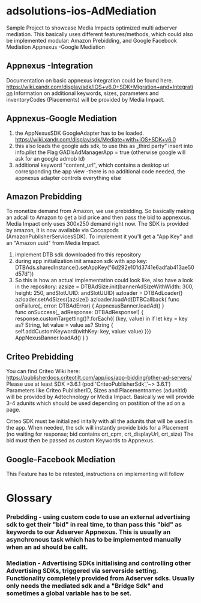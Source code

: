 # adsolutions-ios-AdMediation

Sample Project to showcase Media Impacts optimized multi adserver mediation. This basically uses different features/methods, which could also be implemented modular: Amazon Prebidding, and Google Facebook Mediation Appnexus -Google Mediation

## Appnexus -Integration
Documentation on basic appnexus integration could be found here. https://wiki.xandr.com/display/sdk/iOS+v6.0+SDK+Migration+and+Integration
Information on additional keywords, sizes, parameters and inventoryCodes (Placements) will be provided by Media Impact.

## Appnexus-Google Mediation
1. the AppNexusSDK GoogleAdapter has to be loaded. https://wiki.xandr.com/display/sdk/Mediate+with+iOS+SDK+v6.0
2. this also loads the google ads sdk, to use this as  „third party“ insert into info.plist the Flag GADIsAdManagerApp = true (otherwise google will ask for an google admob Id)
3. additional keyword "content_url", which contains a desktop url corresponding the app view
-there is no additional code needed, the appnexus adapter controls everything else

## Amazon Prebidding



To monetize demand from Amazon, we use prebidding. So basically making an adcall to Amazon to get a bid price and then pass the bid to appnexcus. Media Impact only uses 300x250 demand right now. The SDK is provided by amazon, it is now available via Cocoapods (AmazonPublisherServicesSDK). 
To implement it you'll get a "App Key" and an "Amazon uuid" from Media Impact.
1. implement DTB sdk downloaded fro this repository
2. during app initialization init amazon sdk with app key: DTBAds.sharedInstance().setAppKey("6d292e101d3741e6adfab413ae50d57d"))
3. So this is how an actual implementation could look like, also have a look in the repository:
azsize = DTBAdSize.init(bannerAdSizeWithWidth: 300, height: 250, andSlotUUID: andSlotUUID)
azloader = DTBAdLoader()
azloader.setAdSizes([azsize])
azloader.loadAd(DTBCallback{
func onFailure(_ error: DTBAdError) {
AppnexusBanner.loadAd()
}  
func onSuccess(_ adResponse: DTBAdResponse!) {
response.customTargetting()?.forEach({ (key, value) in
if let key = key as? String, let value = value as? String {
self.addCustomKeyword(withKey: key, value: value)
}})
AppNexusBanner.loadAd()
}
)
## Criteo Prebidding

You can find Criteo Wiki here: https://publisherdocs.criteotilt.com/app/ios/app-bidding/other-ad-servers/
Please use at least SDK >3.6.1 (pod 'CriteoPublisherSdk','~> 3.6.1')
Parameters like Criteo PublisherID, Sizes and Placementnames (adunitId) will be provided by Adtechnology or Media Impact. Basically we will provide 3-4 adunits which should be used depending on postition of the ad on a page. 

Criteo SDK must be initialized initally with all the adunits that will be used in the app. When needed, the sdk will instantly provide bids for a Placement (no waiting for response; bid contains crt_cpm, crt_displayUrl, crt_size) The bid must then be passed as custom Keywords to Appnexus.

## Google-Facebook Mediation
This Feature has to be retested, instructions on implementing will follow


# Glossary
### Prebdding - using custom code to use an external advertising sdk to get their "bid" in real time, to than pass this "bid" as keywords to our Adserver Appnexus. This is usually an asynchronous task which has to be implemented manually when an ad should be callt.
### Mediation - Advertising SDKs initialising and controlling other Advertising SDKs, triggered via serverside setting. Functionality completely provided from Adserver sdks. Usually only needs the mediated sdk and a "Bridge Sdk" and sometimes a global variable has to be set.






